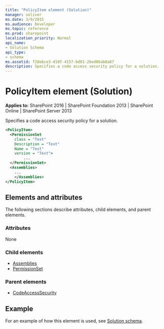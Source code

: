 ```yaml
---
title: "PolicyItem element (Solution)"
manager: soliver
ms.date: 3/9/2015
ms.audience: Developer
ms.topic: reference
ms.prod: sharepoint
localization_priority: Normal
api_name:
- Solution Schema
api_type:
- schema
ms.assetid: f28e6ce3-d10f-4157-bd01-2bed86ab8a87
description: Specifies a code access security policy for a solution.
---
```


# PolicyItem element (Solution)

**Applies to:** SharePoint 2016 | SharePoint Foundation 2013 | SharePoint Online | SharePoint Server 2013
  
Specifies a code access security policy for a solution.
  
```XML
<PolicyItem>
  <PermissionSet
    class = "Text"
    Description = "Text"
    Name = "Text"
    version = "Text">
        ...
  </PermissionSet>
  <Assemblies>
    ...
    </Assemblies>
</PolicyItem>
```

## Elements and attributes

The following sections describe attributes, child elements, and parent elements.

### Attributes

None
   
### Child elements

- [Assemblies](assemblies-element-solutioncodeaccesssecurity.md)
- [PermissionSet](permissionset-element-solution.md)
   
### Parent elements

- [CodeAccessSecurity](codeaccesssecurity-element-solution.md)
   
## Example

For an example of how this element is used, see [Solution schema](solution-schema.md).
  


